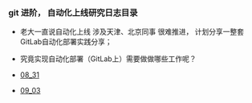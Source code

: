 ### git 进阶， 自动化上线研究日志目录

* 老大一直说自动化上线  涉及天津、北京同事 很难推进，
计划分享一整套GitLab自动化部署实践分享；

* 究竟实现自动化部署（GitLab上）需要做做哪些工作呢？

* [08_31](https://github.com/wteam-xq/testGit/blob/master/practice_log/08_31.md)

* [09_03](https://github.com/wteam-xq/testGit/blob/master/practice_log/09_03.md)